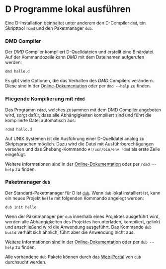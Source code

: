 # D Programme lokal ausführen

Eine D-Installation beinhaltet unter anderem den D-Compiler `dmd`,
ein Skripttool `rdmd` und den Paketmanager `dub`.

### DMD Compiler

Der *DMD* Compiler kompiliert D-Quelldateien und erstellt eine Binärdatei.
Auf der Kommandozeile kann *DMD* mit dem Dateinamen aufgerufen werden:

    dmd hallo.d

Es gibt viele Optionen, die das Verhalten des *DMD* Compilers verändern.
Diese sind in der [Online-Dokumentation](https://dlang.org/dmd.html#switches)
oder per `dmd --help` zu finden.

### Fliegende Kompilierung mit `rdmd`

Das Programm `rdmd`, welches zusammen mit dem DMD Compiler angeboten wird,
sorgt dafür, dass alle Abhängigkeiten kompiliert sind und führt die kompilierte
Datei automatisch aus:

    rdmd hallo.d

Auf UNIX Systemen ist die Ausführung einer D-Quelldatei analog zu Skriptsprachen möglich.
Dazu wird die Datei mit Ausführberechtigungen versehen und das Shebang-Kommando 
`#!/usr/bin/env rdmd` als erste Zeile eingefügt.

Weitere Informationen sind in der [Online-Dokumentation](https://dlang.org/rdmd.html)
oder per `rdmd --help` zu finden.

### Paketmanager `dub`

Der Standard-Paketmanager für D ist [`dub`](http://code.dlang.org). Wenn `dub` lokal
installiert ist, kann ein neues Projekt `hello` mit folgenden Kommando angelegt
werden:

    dub init hello

Wenn der Paketmanager per `dub` innerhalb eines Projektes ausgeführt wird,
werden alle Abhängigkeiten des Projektes herunterladen, kompiliert, gelinkt
und anschließend wird die Anwendung ausgeführt.
Das Kommando `dub build` verhält sich ähnlich, führt aber die Anwendung nicht aus.

Weitere Informationen sind in der [Online-Dokumentation](https://code.dlang.org/docs/commandline)
oder per `dub --help` zu finden.

Alle vorhandene `dub` Pakete können durch das [Web-Portal](https://code.dlang.org)
von `dub` durchsucht werden.
